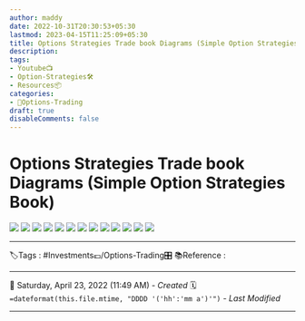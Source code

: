 ```yaml
---
author: maddy
date: 2022-10-31T20:30:53+05:30
lastmod: 2023-04-15T11:25:09+05:30
title: Options Strategies Trade book Diagrams (Simple Option Strategies Book)
description: 
tags:
- Youtube📺
- Option-Strategies🛠️
- Resources📦 
categories: 
- 🤹Options-Trading
draft: true
disableComments: false
---
```

# Options Strategies Trade book Diagrams (Simple Option Strategies Book)

![](https://i.imgur.com/LtIyy3V.jpg)
![](https://i.imgur.com/NeuuMRh.jpg)
![](https://i.imgur.com/v5jwCaJ.jpg)
![](https://i.imgur.com/NRrFrl9.jpg)
![](https://i.imgur.com/rDyGXoj.jpg)
![](https://i.imgur.com/pt5WFYt.jpg)
![](https://i.imgur.com/GJiZbPG.jpg)
![](https://i.imgur.com/Gon3J4x.jpg)
![](https://i.imgur.com/SopzVc6.jpg)
![](https://i.imgur.com/91jXMc5.jpg)
![](https://i.imgur.com/zpGC8vT.jpg)
![](https://i.imgur.com/mu7JLL6.jpg)
![](https://i.imgur.com/boP0rmE.jpg)

---
🏷️Tags :  #Investments💷/Options-Trading🎛️ 
📚Reference :

---
📅   Saturday, April 23, 2022  (11:49 AM) - *Created*
🗓️ `=dateformat(this.file.mtime, "DDDD '('hh':'mm a')'")` - *Last Modified* 

---

